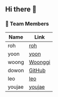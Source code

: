 ## Hi there 👋

### 👥 Team Members

| Name   | Link              |
|--------|-------------------|
| roh    | [roh](https://github.com/madison-study/roh)       |
| yoon   | [yoon](https://github.com/madison-study/mushimuro)       |
| woong  | [Woonggi](https://github.com/madison-study/Woonggi)       |
| dowon  | [GitHub](#)       |
| leo    | [leo](https://github.com/madison-study/Leo)       |
| youjae | [youjae](https://github.com/madison-study/youjae)      |
